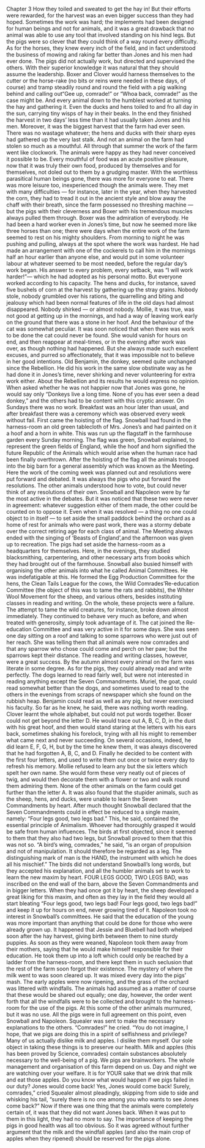 Chapter 3
How they toiled and sweated to get the hay in! But their efforts were rewarded, for the
harvest was an even bigger success than they had hoped.
Sometimes the work was hard; the implements had been designed for human beings and not
for animals, and it was a great drawback that no animal was able to use any tool that involved
standing on his hind legs. But the pigs were so clever that they could think of a way round
every difficulty. As for the horses, they knew every inch of the field, and in fact understood
the business of mowing and raking far better than Jones and his men had ever done. The pigs 
did not actually work, but directed and supervised the others. With their superior knowledge
it was natural that they should assume the leadership. Boxer and Clover would harness
themselves to the cutter or the horse-rake (no bits or reins were needed in these days, of
course) and tramp steadily round and round the field with a pig walking behind and calling
out“Gee up, comrade!” or “Whoa back, comrade!” as the case might be. And every animal
down to the humblest worked at turning the hay and gathering it. Even the ducks and hens
toiled to and fro all day in the sun, carrying tiny wisps of hay in their beaks. In the end they
finished the harvest in two days’ less time than it had usually taken Jones and his men.
Moreover, it was the biggest harvest that the farm had ever seen. There was no wastage
whatever; the hens and ducks with their sharp eyes had gathered up the very last stalk. And
not an animal on the farm had stolen so much as a mouthful.
All through that summer the work of the farm went like clockwork. The animals were happy
as they had never conceived it possible to be. Every mouthful of food was an acute positive
pleasure, now that it was truly their own food, produced by themselves and for themselves,
not doled out to them by a grudging master. With the worthless parasitical human beings
gone, there was more for everyone to eat. There was more leisure too, inexperienced though
the animals were. They met with many difficulties — for instance, later in the year, when
they harvested the corn, they had to tread it out in the ancient style and blow away the chaff
with their breath, since the farm possessed no threshing machine — but the pigs with their
cleverness and Boxer with his tremendous muscles always pulled them through. Boxer was
the admiration of everybody. He had been a hard worker even in Jones’s time, but now he
seemed more like three horses than one; there were days when the entire work of the farm
seemed to rest on his mighty shoulders. From morning to night he was pushing and pulling,
always at the spot where the work was hardest. He had made an arrangement with one of the
cockerels to call him in the mornings half an hour earlier than anyone else, and would put in
some volunteer labour at whatever seemed to be most needed, before the regular day’s work
began. His answer to every problem, every setback, was “I will work harder!”— which he
had adopted as his personal motto.
But everyone worked according to his capacity. The hens and ducks, for instance, saved five
bushels of corn at the harvest by gathering up the stray grains. Nobody stole, nobody
grumbled over his rations, the quarrelling and biting and jealousy which had been normal
features of life in the old days had almost disappeared. Nobody shirked — or almost nobody.
Mollie, it was true, was not good at getting up in the mornings, and had a way of leaving
work early on the ground that there was a stone in her hoof. And the behaviour of the cat was
somewhat peculiar. It was soon noticed that when there was work to be done the cat could
never be found. She would vanish for hours on end, and then reappear at meal-times, or in the
evening after work was over, as though nothing had happened. But she always made such
excellent excuses, and purred so affectionately, that it was impossible not to believe in her
good intentions. Old Benjamin, the donkey, seemed quite unchanged since the Rebellion. He
did his work in the same slow obstinate way as he had done it in Jones’s time, never shirking
and never volunteering for extra work either. About the Rebellion and its results he would
express no opinion. When asked whether he was not happier now that Jones was gone, he
would say only “Donkeys live a long time. None of you has ever seen a dead donkey,” and
the others had to be content with this cryptic answer.
On Sundays there was no work. Breakfast was an hour later than usual, and after breakfast
there was a ceremony which was observed every week without fail. First came the hoisting of
the flag. Snowball had found in the harness-room an old green tablecloth of Mrs. Jones’s and 
had painted on it a hoof and a horn in white. This was run up the flagstaff in the farmhouse
garden every Sunday morning. The flag was green, Snowball explained, to represent the
green fields of England, while the hoof and horn signified the future Republic of the Animals
which would arise when the human race had been finally overthrown. After the hoisting of
the flag all the animals trooped into the big barn for a general assembly which was known as
the Meeting. Here the work of the coming week was planned out and resolutions were put
forward and debated. It was always the pigs who put forward the resolutions. The other
animals understood how to vote, but could never think of any resolutions of their own.
Snowball and Napoleon were by far the most active in the debates. But it was noticed that
these two were never in agreement: whatever suggestion either of them made, the other could
be counted on to oppose it. Even when it was resolved — a thing no one could object to in
itself — to set aside the small paddock behind the orchard as a home of rest for animals who
were past work, there was a stormy debate over the correct retiring age for each class of
animal. The Meeting always ended with the singing of ‘Beasts of England’,and the afternoon
was given up to recreation.
The pigs had set aside the harness-room as a headquarters for themselves. Here, in the
evenings, they studied blacksmithing, carpentering, and other necessary arts from books
which they had brought out of the farmhouse. Snowball also busied himself with organising
the other animals into what he called Animal Committees. He was indefatigable at this. He
formed the Egg Production Committee for the hens, the Clean Tails League for the cows, the
Wild Comrades’Re-education Committee (the object of this was to tame the rats and rabbits),
the Whiter Wool Movement for the sheep, and various others, besides instituting classes in
reading and writing. On the whole, these projects were a failure. The attempt to tame the wild
creatures, for instance, broke down almost immediately. They continued to behave very much
as before, and when treated with generosity, simply took advantage of it. The cat joined the
Re-education Committee and was very active in it for some days. She was seen one day
sitting on a roof and talking to some sparrows who were just out of her reach. She was telling
them that all animals were now comrades and that any sparrow who chose could come and
perch on her paw; but the sparrows kept their distance.
The reading and writing classes, however, were a great success. By the autumn almost every
animal on the farm was literate in some degree.
As for the pigs, they could already read and write perfectly. The dogs learned to read fairly
well, but were not interested in reading anything except the Seven Commandments. Muriel,
the goat, could read somewhat better than the dogs, and sometimes used to read to the others
in the evenings from scraps of newspaper which she found on the rubbish heap. Benjamin
could read as well as any pig, but never exercised his faculty. So far as he knew, he said,
there was nothing worth reading. Clover learnt the whole alphabet, but could not put words
together. Boxer could not get beyond the letter D. He would trace out A, B, C, D, in the dust
with his great hoof, and then would stand staring at the letters with his ears back, sometimes
shaking his forelock, trying with all his might to remember what came next and never
succeeding. On several occasions, indeed, he did learn E, F, G, H, but by the time he knew
them, it was always discovered that he had forgotten A, B, C, and D. Finally he decided to be
content with the first four letters, and used to write them out once or twice every day to
refresh his memory. Mollie refused to learn any but the six letters which spelt her own name.
She would form these very neatly out of pieces of twig, and would then decorate them with a
flower or two and walk round them admiring them.
None of the other animals on the farm could get further than the letter A. It was also found
that the stupider animals, such as the sheep, hens, and ducks, were unable to learn the Seven
Commandments by heart. After much thought Snowball declared that the Seven
Commandments could in effect be reduced to a single maxim, namely: “Four legs good, two
legs bad.” This, he said, contained the essential principle of Animalism. Whoever had
thoroughly grasped it would be safe from human influences. The birds at first objected, since
it seemed to them that they also had two legs, but Snowball proved to them that this was not
so.
“A bird’s wing, comrades,” he said, “is an organ of propulsion and not of manipulation. It
should therefore be regarded as a leg. The distinguishing mark of man is the HAND, the
instrument with which he does all his mischief.”
The birds did not understand Snowball’s long words, but they accepted his explanation, and
all the humbler animals set to work to learn the new maxim by heart. FOUR LEGS GOOD,
TWO LEGS BAD, was inscribed on the end wall of the barn, above the Seven
Commandments and in bigger letters. When they had once got it by heart, the sheep
developed a great liking for this maxim, and often as they lay in the field they would all start
bleating “Four legs good, two legs bad! Four legs good, two legs bad!” and keep it up for
hours on end, never growing tired of it.
Napoleon took no interest in Snowball’s committees. He said that the education of the young
was more important than anything that could be done for those who were already grown up.
It happened that Jessie and Bluebell had both whelped soon after the hay harvest, giving birth
between them to nine sturdy puppies. As soon as they were weaned, Napoleon took them
away from their mothers, saying that he would make himself responsible for their education.
He took them up into a loft which could only be reached by a ladder from the harness-room,
and there kept them in such seclusion that the rest of the farm soon forgot their existence.
The mystery of where the milk went to was soon cleared up. It was mixed every day into the
pigs’ mash. The early apples were now ripening, and the grass of the orchard was littered
with windfalls. The animals had assumed as a matter of course that these would be shared out
equally; one day, however, the order went forth that all the windfalls were to be collected and
brought to the harness-room for the use of the pigs. At this some of the other animals
murmured, but it was no use. All the pigs were in full agreement on this point, even Snowball
and Napoleon. Squealer was sent to make the necessary explanations to the others.
“Comrades!” he cried. “You do not imagine, I hope, that we pigs are doing this in a spirit of
selfishness and privilege? Many of us actually dislike milk and apples. I dislike them myself.
Our sole object in taking these things is to preserve our health. Milk and apples (this has been
proved by Science, comrades) contain substances absolutely necessary to the well-being of a
pig. We pigs are brainworkers. The whole management and organisation of this farm depend
on us. Day and night we are watching over your welfare. It is for YOUR sake that we drink
that milk and eat those apples. Do you know what would happen if we pigs failed in our
duty? Jones would come back! Yes, Jones would come back! Surely, comrades,” cried
Squealer almost pleadingly, skipping from side to side and whisking his tail, “surely there is
no one among you who wants to see Jones come back?”
Now if there was one thing that the animals were completely certain of, it was that they did
not want Jones back. When it was put to them in this light, they had no more to say. The 
importance of keeping the pigs in good health was all too obvious. So it was agreed without
further argument that the milk and the windfall apples (and also the main crop of apples when
they ripened) should be reserved for the pigs alone.
